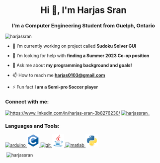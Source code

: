<h1 align="center">Hi 👋, I'm Harjas Sran</h1>
<h3 align="center">I'm a Computer Engineering Student from Guelph, Ontario</h3>

<p align="left"> <img src="https://komarev.com/ghpvc/?username=harjassran&label=Profile%20views&color=0e75b6&style=flat" alt="harjassran" /> </p>

- 🔭 I’m currently working on project called **Sudoku Solver GUI**

- 🤝 I’m looking for help with **finding a Summer 2023 Co-op position**

- 💬 Ask me about **my programming background and goals!**

- 📫 How to reach me **harjas0103@gmail.com**

- ⚡ Fun fact **I am a Semi-pro Soccer player**

<h3 align="left">Connect with me:</h3>
<p align="left">
<a href="https://linkedin.com/in/https://www.linkedin.com/in/harjas-sran-3b8276230/" target="blank"><img align="center" src="https://raw.githubusercontent.com/rahuldkjain/github-profile-readme-generator/master/src/images/icons/Social/linked-in-alt.svg" alt="https://www.linkedin.com/in/harjas-sran-3b8276230/" height="30" width="40" /></a>
<a href="https://instagram.com/harjassran_" target="blank"><img align="center" src="https://raw.githubusercontent.com/rahuldkjain/github-profile-readme-generator/master/src/images/icons/Social/instagram.svg" alt="harjassran_" height="30" width="40" /></a>
</p>

<h3 align="left">Languages and Tools:</h3>
<p align="left"> <a href="https://www.arduino.cc/" target="_blank" rel="noreferrer"> <img src="https://cdn.worldvectorlogo.com/logos/arduino-1.svg" alt="arduino" width="40" height="40"/> </a> <a href="https://www.cprogramming.com/" target="_blank" rel="noreferrer"> <img src="https://raw.githubusercontent.com/devicons/devicon/master/icons/c/c-original.svg" alt="c" width="40" height="40"/> </a> <a href="https://git-scm.com/" target="_blank" rel="noreferrer"> <img src="https://www.vectorlogo.zone/logos/git-scm/git-scm-icon.svg" alt="git" width="40" height="40"/> </a> <a href="https://www.java.com" target="_blank" rel="noreferrer"> <img src="https://raw.githubusercontent.com/devicons/devicon/master/icons/java/java-original.svg" alt="java" width="40" height="40"/> </a> <a href="https://www.mathworks.com/" target="_blank" rel="noreferrer"> <img src="https://upload.wikimedia.org/wikipedia/commons/2/21/Matlab_Logo.png" alt="matlab" width="40" height="40"/> </a> <a href="https://www.python.org" target="_blank" rel="noreferrer"> <img src="https://raw.githubusercontent.com/devicons/devicon/master/icons/python/python-original.svg" alt="python" width="40" height="40"/> </a> </p>

<p>&nbsp;<img align="center" src="https://github-readme-stats.vercel.app/api?username=harjassran&show_icons=true&locale=en" alt="harjassran" /></p>
